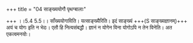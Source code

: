 +++
title = "04 साङ्ख्ययोगौ पृथग्बालाः"

+++
।।5.4 5.5।। साँख्ययोगाविति। यत्साङ्ख्यैरिति। इदं साङ्ख्यं +++(S साङ्ख्यज्ञानम्)+++ अयं च योगः इति न भेदः। एतौ हि नित्यसंबद्धौ। ज्ञानं न योगेन विना योगोऽपि न तेन विनेति। अत एकत्वमनयोः।
